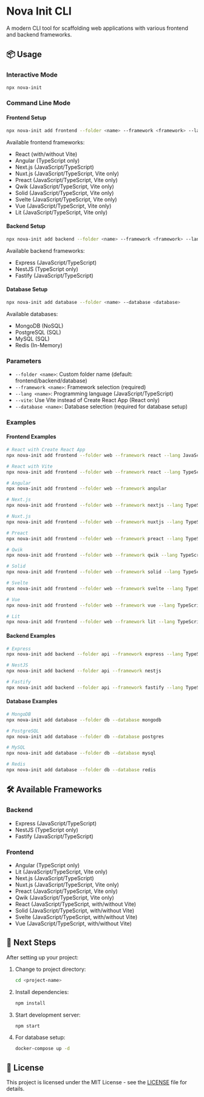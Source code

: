 # Nova Init CLI

A modern CLI tool for scaffolding web applications with various frontend and backend frameworks.

## 📦 Usage

### Interactive Mode
```bash
npx nova-init
```

### Command Line Mode

#### Frontend Setup

```bash
npx nova-init add frontend --folder <name> --framework <framework> --lang <language> [--vite]
```

Available frontend frameworks:
- React (with/without Vite)
- Angular (TypeScript only)
- Next.js (JavaScript/TypeScript)
- Nuxt.js (JavaScript/TypeScript, Vite only)
- Preact (JavaScript/TypeScript, Vite only)
- Qwik (JavaScript/TypeScript, Vite only)
- Solid (JavaScript/TypeScript, Vite only)
- Svelte (JavaScript/TypeScript, Vite only)
- Vue (JavaScript/TypeScript, Vite only)
- Lit (JavaScript/TypeScript, Vite only)

#### Backend Setup

```bash
npx nova-init add backend --folder <name> --framework <framework> --lang <language>
```

Available backend frameworks:
- Express (JavaScript/TypeScript)
- NestJS (TypeScript only)
- Fastify (JavaScript/TypeScript)

#### Database Setup

```bash
npx nova-init add database --folder <name> --database <database>
```

Available databases:
- MongoDB (NoSQL)
- PostgreSQL (SQL)
- MySQL (SQL)
- Redis (In-Memory)

### Parameters

- `--folder <name>`: Custom folder name (default: frontend/backend/database)
- `--framework <name>`: Framework selection (required)
- `--lang <name>`: Programming language (JavaScript/TypeScript)
- `--vite`: Use Vite instead of Create React App (React only)
- `--database <name>`: Database selection (required for database setup)

### Examples

#### Frontend Examples

```bash
# React with Create React App
npx nova-init add frontend --folder web --framework react --lang JavaScript

# React with Vite
npx nova-init add frontend --folder web --framework react --lang TypeScript --vite

# Angular
npx nova-init add frontend --folder web --framework angular

# Next.js
npx nova-init add frontend --folder web --framework nextjs --lang TypeScript

# Nuxt.js
npx nova-init add frontend --folder web --framework nuxtjs --lang TypeScript

# Preact
npx nova-init add frontend --folder web --framework preact --lang TypeScript

# Qwik
npx nova-init add frontend --folder web --framework qwik --lang TypeScript

# Solid
npx nova-init add frontend --folder web --framework solid --lang TypeScript

# Svelte
npx nova-init add frontend --folder web --framework svelte --lang TypeScript

# Vue
npx nova-init add frontend --folder web --framework vue --lang TypeScript

# Lit
npx nova-init add frontend --folder web --framework lit --lang TypeScript
```

#### Backend Examples

```bash
# Express
npx nova-init add backend --folder api --framework express --lang TypeScript

# NestJS
npx nova-init add backend --folder api --framework nestjs

# Fastify
npx nova-init add backend --folder api --framework fastify --lang TypeScript
```

#### Database Examples

```bash
# MongoDB
npx nova-init add database --folder db --database mongodb

# PostgreSQL
npx nova-init add database --folder db --database postgres

# MySQL
npx nova-init add database --folder db --database mysql

# Redis
npx nova-init add database --folder db --database redis
```

## 🛠 Available Frameworks

### Backend
- Express (JavaScript/TypeScript)
- NestJS (TypeScript only)
- Fastify (JavaScript/TypeScript)

### Frontend
- Angular (TypeScript only)
- Lit (JavaScript/TypeScript, Vite only)
- Next.js (JavaScript/TypeScript)
- Nuxt.js (JavaScript/TypeScript, Vite only)
- Preact (JavaScript/TypeScript, Vite only)
- Qwik (JavaScript/TypeScript, Vite only)
- React (JavaScript/TypeScript, with/without Vite)
- Solid (JavaScript/TypeScript, with/without Vite)
- Svelte (JavaScript/TypeScript, with/without Vite)
- Vue (JavaScript/TypeScript, with/without Vite)

## 📝 Next Steps

After setting up your project:

1. Change to project directory:
   ```bash
   cd <project-name>
   ```

2. Install dependencies:
   ```bash
   npm install
   ```

3. Start development server:
   ```bash
   npm start
   ```

4. For database setup:
   ```bash
   docker-compose up -d
   ```

## 📄 License

This project is licensed under the MIT License - see the [LICENSE](LICENSE) file for details.